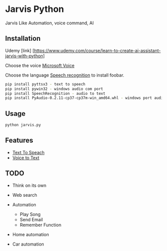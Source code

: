 # Jarvis Python

Jarvis Like Automation, voice command, AI

## Installation

Udemy [link] [https://www.udemy.com/course/learn-to-create-ai-assistant-jarvis-with-python]

Choose the voice [Microsoft Voice](https://support.office.com/en-us/article/how-to-download-text-to-speech-languages-for-windows-10-d5a6b612-b3ae-423f-afa5-4f6caf1ec5d3)

Choose the language [Speech recognition](https://cloud.google.com/speech-to-text/docs/languages) to install foobar.

```bash
pip install pyttsx3 - text to speech
pip install pywin32 - windows audio com port
pip install SpeechRecognition - audio to text
pip install PyAudio-0.2.11-cp37-cp37m-win_amd64.whl - windows port audio
```

## Usage

```python
python jarvis.py
```

## Features
- [Text To Speach](https://www.devdungeon.com/content/text-speech-python-pyttsx3)
- [Voice to Text](https://www.lfd.uci.edu/~gohlke/pythonlibs/#pyaudio)

## TODO
- Think on its own
- Web search

- Automation
    - Play Song
    - Send Email
    - Remember Function
- Home automation
- Car automation